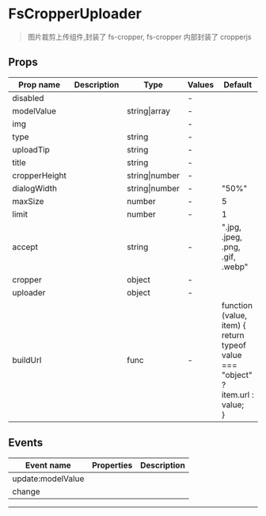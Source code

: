 # FsCropperUploader

> 图片裁剪上传组件,封装了 fs-cropper, fs-cropper 内部封装了 cropperjs

## Props

| Prop name     | Description | Type           | Values | Default                                                                                |
| ------------- | ----------- | -------------- | ------ | -------------------------------------------------------------------------------------- |
| disabled      |             |                | -      |                                                                                        |
| modelValue    |             | string\|array  | -      |                                                                                        |
| img           |             |                | -      |                                                                                        |
| type          |             | string         | -      |                                                                                        |
| uploadTip     |             | string         | -      |                                                                                        |
| title         |             | string         | -      |                                                                                        |
| cropperHeight |             | string\|number | -      |                                                                                        |
| dialogWidth   |             | string\|number | -      | "50%"                                                                                  |
| maxSize       |             | number         | -      | 5                                                                                      |
| limit         |             | number         | -      | 1                                                                                      |
| accept        |             | string         | -      | ".jpg, .jpeg, .png, .gif, .webp"                                                       |
| cropper       |             | object         | -      |                                                                                        |
| uploader      |             | object         | -      |                                                                                        |
| buildUrl      |             | func           | -      | function (value, item) {<br> return typeof value === "object" ? item.url : value;<br>} |

## Events

| Event name        | Properties | Description |
| ----------------- | ---------- | ----------- |
| update:modelValue |            |
| change            |            |

---

